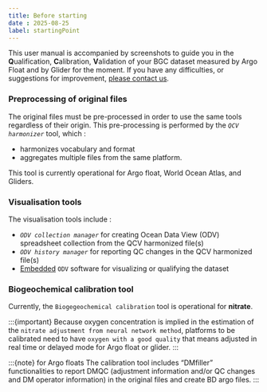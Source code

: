 ```yaml
---
title: Before starting
date : 2025-08-25
label: startingPoint
---
```


This user manual is accompanied by screenshots to guide you in the **Q**ualification, **C**alibration, **V**alidation of your BGC dataset measured by Argo Float and by Glider for the moment. If you have any difficulties, or suggestions for improvement, [please contact us](#contact).

### Preprocessing of original files 
The original files must be pre-processed in order to use the same tools regardless of their origin. This pre-processing is performed by the *`QCV harmonizer`* tool, which :
- harmonizes vocabulary and format 
- aggregates multiple files from the same platform.

This tool is currently operational for Argo float, World Ocean Atlas, and Gliders.

### Visualisation tools
The visualisation tools include : 
- *`ODV collection manager`* for creating Ocean Data View (ODV) spreadsheet collection from the QCV harmonized file(s)
- *`ODV history manager`* for reporting QC changes in the QCV harmonized file(s)
- [Embedded](#odv) `ODV` software for visualizing or qualifying the dataset

### Biogeochemical calibration tool
Currently, the `Biogegeochemical calibration` tool is operational for **nitrate**.

:::{important}
Because oxygen concentration is implied in the estimation of the `nitrate adjustment from neural network method`, platforms to be calibrated need to have `oxygen with a good quality` that means adjusted in real time or delayed mode for Argo float or glider.
:::

:::{note} for Argo floats
The calibration tool includes “DMfiller” functionalities to report DMQC (adjustment information and/or QC changes and DM operator information) in the original files and create BD argo files.
:::
